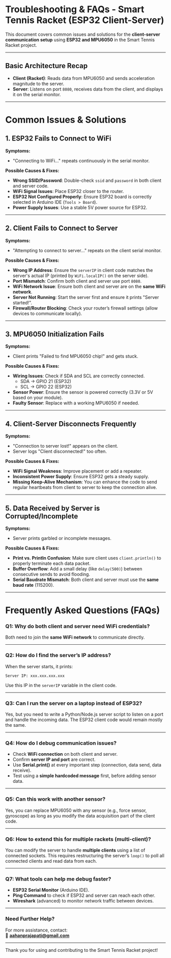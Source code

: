 # Troubleshooting & FAQs - Smart Tennis Racket (ESP32 Client-Server)

This document covers common issues and solutions for the **client-server communication setup** using **ESP32 and MPU6050** in the Smart Tennis Racket project.

---

## Basic Architecture Recap

- **Client (Racket)**: Reads data from MPU6050 and sends acceleration magnitude to the server.
- **Server**: Listens on port `8080`, receives data from the client, and displays it on the serial monitor.

---

# Common Issues & Solutions

## 1. ESP32 Fails to Connect to WiFi
**Symptoms:**
- "Connecting to WiFi..." repeats continuously in the serial monitor.

**Possible Causes & Fixes:**
- **Wrong SSID/Password**: Double-check `ssid` and `password` in both client and server code.
- **WiFi Signal Issues**: Place ESP32 closer to the router.
- **ESP32 Not Configured Properly**: Ensure ESP32 board is correctly selected in Arduino IDE (`Tools > Board`).
- **Power Supply Issues**: Use a stable 5V power source for ESP32.

---

## 2. Client Fails to Connect to Server
**Symptoms:**
- "Attempting to connect to server..." repeats on the client serial monitor.

**Possible Causes & Fixes:**
- **Wrong IP Address**: Ensure the `serverIP` in client code matches the server's actual IP (printed by `WiFi.localIP()` on the server side).
- **Port Mismatch**: Confirm both client and server use port `8080`.
- **WiFi Network Issue**: Ensure both client and server are on the **same WiFi network**.
- **Server Not Running**: Start the server first and ensure it prints "Server started!".
- **Firewall/Router Blocking**: Check your router’s firewall settings (allow devices to communicate locally).

---

## 3. MPU6050 Initialization Fails
**Symptoms:**
- Client prints "Failed to find MPU6050 chip!" and gets stuck.

**Possible Causes & Fixes:**
- **Wiring Issues**: Check if SDA and SCL are correctly connected.
    - SDA → GPIO 21 (ESP32)
    - SCL → GPIO 22 (ESP32)
- **Sensor Power**: Ensure the sensor is powered correctly (3.3V or 5V based on your module).
- **Faulty Sensor**: Replace with a working MPU6050 if needed.

---

## 4. Client-Server Disconnects Frequently
**Symptoms:**
- "Connection to server lost!" appears on the client.
- Server logs "Client disconnected!" too often.

**Possible Causes & Fixes:**
- **WiFi Signal Weakness**: Improve placement or add a repeater.
- **Inconsistent Power Supply**: Ensure ESP32 gets a steady supply.
- **Missing Keep-Alive Mechanism**: You can enhance the code to send regular heartbeats from client to server to keep the connection alive.

---

## 5. Data Received by Server is Corrupted/Incomplete
**Symptoms:**
- Server prints garbled or incomplete messages.

**Possible Causes & Fixes:**
- **Print vs. Println Confusion**: Make sure client uses `client.println()` to properly terminate each data packet.
- **Buffer Overflow**: Add a small delay (like `delay(500)`) between consecutive sends to avoid flooding.
- **Serial Baudrate Mismatch**: Both client and server must use the **same baud rate** (115200).

---

# Frequently Asked Questions (FAQs)

### Q1: Why do both client and server need WiFi credentials?
Both need to join the **same WiFi network** to communicate directly.

---

### Q2: How do I find the server’s IP address?
When the server starts, it prints:
```
Server IP: xxx.xxx.xxx.xxx
```
Use this IP in the `serverIP` variable in the client code.

---

### Q3: Can I run the server on a laptop instead of ESP32?
Yes, but you need to write a Python/Node.js server script to listen on a port and handle the incoming data. The ESP32 client code would remain mostly the same.

---

### Q4: How do I debug communication issues?
- Check **WiFi connection** on both client and server.
- Confirm **server IP and port** are correct.
- Use **Serial.print()** at every important step (connection, data send, data receive).
- Test using a **simple hardcoded message** first, before adding sensor data.

---

### Q5: Can this work with another sensor?
Yes, you can replace MPU6050 with any sensor (e.g., force sensor, gyroscope) as long as you modify the data acquisition part of the client code.

---

### Q6: How to extend this for multiple rackets (multi-client)?
You can modify the server to handle **multiple clients** using a list of connected sockets. This requires restructuring the server’s `loop()` to poll all connected clients and read data from each.

---

### Q7: What tools can help me debug faster?
- **ESP32 Serial Monitor** (Arduino IDE).
- **Ping Command** to check if ESP32 and server can reach each other.
- **Wireshark** (advanced) to monitor network traffic between devices.

---

### Need Further Help?
For more assistance, contact:  
📧 **aahanprajapati@gmail.com**

---

Thank you for using and contributing to the Smart Tennis Racket project!

